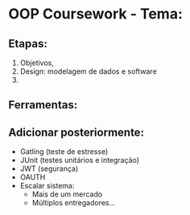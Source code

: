 # OOP Coursework - Tema:

## Etapas:

1. Objetivos, 
2. Design: modelagem de dados e software
3. 


## Ferramentas:

## Adicionar posteriormente:
- Gatling (teste de estresse)
- JUnit (testes unitários e integração)
- JWT (segurança)
- OAUTH
- Escalar sistema:
  - Mais de um mercado
  - Múltiplos entregadores...
